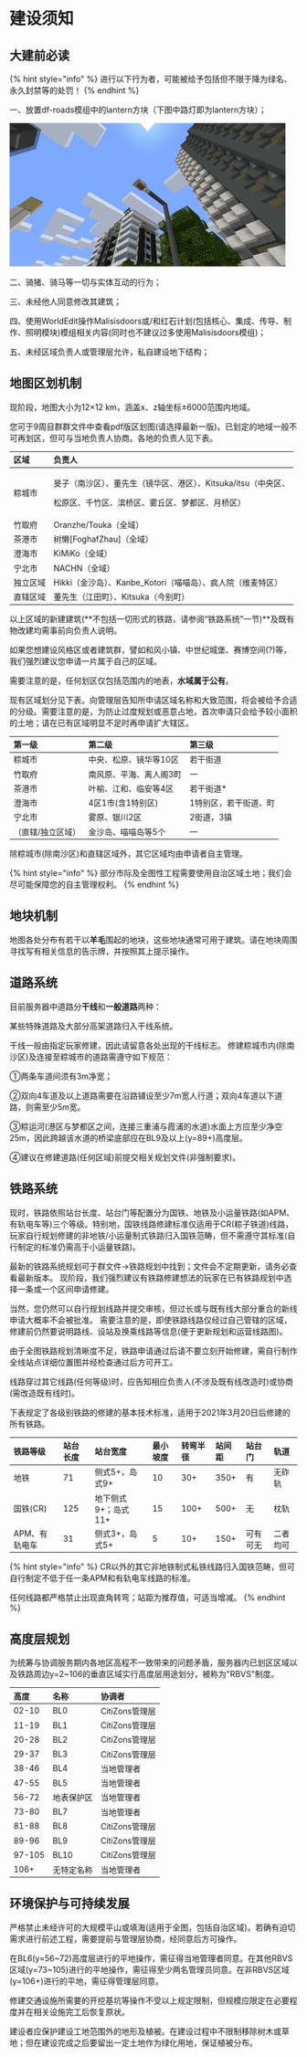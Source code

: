 # 建设须知

## 大建前必读 <a id="before-building"></a>

{% hint style="info" %}
进行以下行为者，可能被给予包括但不限于降为绿名、永久封禁等的处罚！
{% endhint %}

一、放置df-roads模组中的lantern方块（下图中路灯即为lantern方块）；

![lantern&#x65B9;&#x5757;](../.gitbook/assets/image%20%284%29.png)

二、骑猪、骑马等一切与实体互动的行为；

三、未经他人同意修改其建筑；

四、使用WorldEdit操作Malisisdoors或/和红石计划\(包括核心、集成、传导、制作、照明模块\)模组相关内容\(同时也不建议过多使用Malisisdoors模组\)； 

五、未经区域负责人或管理层允许，私自建设地下结构；

## 地图区划机制 <a id="district"></a>

现阶段，地图大小为12×12 km，涵盖x、z轴坐标±6000范围内地域。

您可于9周目群群文件中查看pdf版区划图\(请选择最新一版\)。已划定的地域一般不可再划区，但可与当地负责人协商。各地的负责人见下表。

<table>
  <thead>
    <tr>
      <th style="text-align:left">&#x533A;&#x57DF;</th>
      <th style="text-align:left">&#x8D1F;&#x8D23;&#x4EBA;</th>
    </tr>
  </thead>
  <tbody>
    <tr>
      <td style="text-align:left">&#x7CBD;&#x57CE;&#x5E02;</td>
      <td style="text-align:left">
        <p>&#x65FB;&#x5B50;&#xFF08;&#x5357;&#x6C99;&#x533A;&#xFF09;&#x3001;&#x8463;&#x5148;&#x751F;&#xFF08;&#x955C;&#x534E;&#x533A;&#x3001;&#x6E2F;&#x533A;&#xFF09;&#x3001;Kitsuka/itsu&#xFF08;&#x4E2D;&#x592E;&#x533A;&#x3001;</p>
        <p>&#x677E;&#x539F;&#x533A;&#x3001;&#x5343;&#x7AF9;&#x533A;&#x3001;&#x6EE8;&#x6865;&#x533A;&#x3001;&#x96FE;&#x4E18;&#x533A;&#x3001;&#x68A6;&#x90FD;&#x533A;&#x3001;&#x6708;&#x6865;&#x533A;&#xFF09;</p>
      </td>
    </tr>
    <tr>
      <td style="text-align:left">&#x7AF9;&#x53D6;&#x5E9C;</td>
      <td style="text-align:left">Oranzhe/Touka&#xFF08;&#x5168;&#x57DF;&#xFF09;</td>
    </tr>
    <tr>
      <td style="text-align:left">&#x8336;&#x6E2F;&#x5E02;</td>
      <td style="text-align:left">&#x6811;&#x61D2;[FoghafZhau]&#xFF08;&#x5168;&#x57DF;&#xFF09;</td>
    </tr>
    <tr>
      <td style="text-align:left">&#x6F84;&#x6D77;&#x5E02;</td>
      <td style="text-align:left">KiMiKo&#xFF08;&#x5168;&#x57DF;&#xFF09;</td>
    </tr>
    <tr>
      <td style="text-align:left">&#x5B81;&#x5317;&#x5E02;</td>
      <td style="text-align:left">NACHN&#xFF08;&#x5168;&#x57DF;&#xFF09;</td>
    </tr>
    <tr>
      <td style="text-align:left">&#x72EC;&#x7ACB;&#x533A;&#x57DF;</td>
      <td style="text-align:left">Hikki&#xFF08;&#x91D1;&#x6C99;&#x5C9B;&#xFF09;&#x3001;Kanbe_Kotori&#xFF08;&#x55B5;&#x55B5;&#x5C9B;&#xFF09;&#x3001;&#x75AF;&#x4EBA;&#x9662;&#xFF08;&#x7EF4;&#x9EA6;&#x7279;&#x533A;&#xFF09;</td>
    </tr>
    <tr>
      <td style="text-align:left">&#x76F4;&#x8F96;&#x533A;&#x57DF;</td>
      <td style="text-align:left">&#x8463;&#x5148;&#x751F;&#xFF08;&#x6C5F;&#x7530;&#x753A;&#xFF09;&#x3001;Kitsuka&#xFF08;&#x4ECA;&#x522B;&#x753A;&#xFF09;</td>
    </tr>
  </tbody>
</table>

以上区域的新建建筑\(**不包括一切形式的铁路，请参阅“铁路系统”一节\)**及既有物改建均需事前向负责人说明。

如果您想建设风格区或者建筑群，譬如和风小镇、中世纪城堡、赛博空间\(?\)等，我们强烈建议您申请一片属于自己的区域。

需要注意的是，任何划区仅包括范围内的地表，**水域属于公有**。

现有区域划分见下表。向管理层告知所申请区域名称和大致范围，将会被给予合适的分级。需要注意的是，为防止过度规划或恶意占地，首次申请只会给予较小面积的土地；请在已有区域明显不足时再申请扩大辖区。

| 第一级 | 第二级 | 第三级 |
| :--- | :--- | :--- |
| 粽城市 | 中央、松原、镜华等10区 | 若干街道 |
| 竹取府 | 南风原、平海、离人阁3町 | — |
| 茶港市 | 叶榆、江和、临安等4区 | 若干街道\* |
| 澄海市 | 4区1市\(含1特别区\) | 1特别区，若干街道、町 |
| 宁北市 | 雾原、银川2区 | 2街道，3镇 |
| （直辖/独立区域） | 金沙岛、喵喵岛等5个 | — |

除粽城市\(除南沙区\)和直辖区域外，其它区域均由申请者自主管理。

{% hint style="info" %}
部分市际及全图性工程需要使用自治区域土地；我们会尽可能保障您的自主管理权利。
{% endhint %}

## **地块机制** <a id="blocks"></a>

地图各处分布有若干以**羊毛**围起的地块，这些地块通常可用于建筑。请在地块周围寻找写有相关信息的告示牌，并按照其上提示操作。

## 道路系统  <a id="road-system"></a>

目前服务器中道路分**干线**和**一般道路**两种：

某些特殊道路及大部分高架道路归入干线系统。

干线一般由指定玩家修建，因此请留意各处出现的干线标志。 修建粽城市内\(除南沙区\)及连接至粽城市的道路需遵守如下规范： 

①两条车道间须有3m净宽； 

②双向4车道及以上道路需要在沿路铺设至少7m宽人行道；双向4车道以下道路，则需至少5m宽。 

③粽运河\(港区与梦都区之间，连接三重浦与霞浦的水道\)水面上方应至少净空25m，因此跨越该水道的桥梁底部应在BL9及以上\(y=89+\)高度层。

 ④建议在修建道路\(任何区域\)前提交相关规划文件\(非强制要求\)。

## 铁路系统 <a id="railway-system"></a>

现时，铁路依照站台长度、站台门等配置分为国铁、地铁及小运量铁路\(如APM、有轨电车等\)三个等级。特别地，国铁线路修建标准仅适用于CR\(粽子铁道\)线路，玩家自行规划修建的非地铁/小运量制式铁路归入国铁范畴，但不需遵守其标准\(自行制定的标准仍需高于小运量铁路\)。 

最新的铁路系统规划可于群文件→铁路规划中找到；文件会不定期更新，请务必查看最新版本。 现阶段，我们强烈建议有铁路修建想法的玩家在已有铁路规划中选择一条或一个区间申请修建。

当然，您仍然可以自行规划线路并提交审核，但过长或与既有线大部分重合的新线申请大概率不会被批准。 需要注意的是，即使铁路线路仅经过自己管辖的区域，修建前仍然要说明路线、设站及换乘线路等信息\(便于更新规划和运营线路图\)。 

由于全图铁路规划清晰度不足，铁路申请通过后请不要立刻开始修建，需自行制作全线站点详细位置图并经检查通过后方可开工。

线路穿过其它线路\(任何等级\)时，应告知相应负责人\(不涉及既有线改造时\)或协商\(需改造既有线时\)。

下表规定了各级别铁路的修建的基本技术标准，适用于2021年3月20日后修建的所有铁路。

| 铁路等级 | 站台长度 | 站台宽度 | 最小坡度 | 转弯半径 | 站间距 | 站台门 | 轨道 |
| :--- | :--- | :--- | :--- | :--- | :--- | :--- | :--- |
| 地铁 | 71 | 侧式5+，岛式9+ | 10 | 30+ | 350+ | 有 | 无砟轨 |
| 国铁\(CR\) | 125 | 地下侧式9+；岛式11+ | 15 | 100+ | 500+ | 无 | 枕轨 |
| APM、有轨电车 | 31 | 侧式3+，岛式5+ | 5 | 10+ | 150+ | 可有可无 | 二者均可 |

{% hint style="info" %}
CR以外的其它非地铁制式私铁线路归入国铁范畴，但可自行制定不低于任一条APM和有轨电车线路的标准。

任何线路都严格禁止出现直角转弯；站距为推荐值，可适当增减。
{% endhint %}

## 高度层规划 <a id="rbvs"></a>

为统筹与协调服务期内各地区高程不一致带来的问题矛盾，服务器内已划区区域以及铁路周边y=2~106的垂直区域实行高度层用途划分，被称为"RBVS"制度。

| 高度 | 名称 | 协调者 |
| :--- | :--- | :--- |
| 02-10 | BL0 | CitiZons管理层 |
| 11-19 | BL1 | CitiZons管理层 |
| 20-28 | BL2 | CitiZons管理层 |
| 29-37 | BL3 | CitiZons管理层 |
| 38-46 | BL4 | 当地管理者 |
| 47-55 | BL5 | 当地管理者 |
| 56-72 | 地表保护区 | 当地管理者 |
| 73-80 | BL7 | 当地管理者 |
| 81-88 | BL8 | CitiZons管理层 |
| 89-96 | BL9 | CitiZons管理层 |
| 97-105 | BL10 | CitiZons管理层 |
| 106+ | 无特定名称 | 当地管理者 |

## **环境保护与可持续发展** <a id="env"></a>

严格禁止未经许可的大规模平山或填海\(适用于全图，包括自治区域\)。若确有迫切需求进行前述工程，需要提前与管理层协商，经同意后方可操作。

在BL6\(y=56~72\)高度层进行的平地操作，需征得当地管理者同意。在其他RBVS区域\(y=73~105\)进行的平地操作，需征得至少两名管理员同意。在非RBVS区域\(y=106+\)进行的平地，需征得管理层同意。

修建交通设施所需要的开挖基坑等操作不受以上规定限制，但规模应限定在必要程度并在相关设施完工后恢复原状。

建设者应保护建设工地范围外的地形及植被。在建设过程中不限制移除树木或草地；但在建设完成之后要留出一定土地作为绿化用地，保证植被分布。

